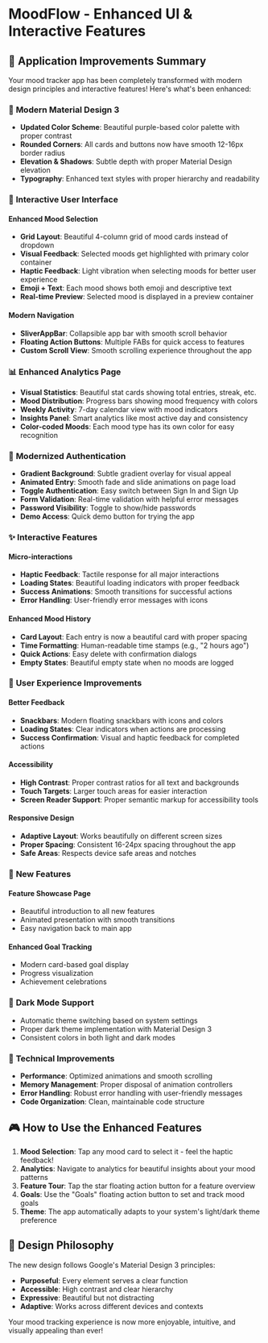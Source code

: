 # MoodFlow - Enhanced UI & Interactive Features

## 🎉 Application Improvements Summary

Your mood tracker app has been completely transformed with modern design principles and interactive features! Here's what's been enhanced:

### 🎨 **Modern Material Design 3**
- **Updated Color Scheme**: Beautiful purple-based color palette with proper contrast
- **Rounded Corners**: All cards and buttons now have smooth 12-16px border radius
- **Elevation & Shadows**: Subtle depth with proper Material Design elevation
- **Typography**: Enhanced text styles with proper hierarchy and readability

### 📱 **Interactive User Interface**

#### **Enhanced Mood Selection**
- **Grid Layout**: Beautiful 4-column grid of mood cards instead of dropdown
- **Visual Feedback**: Selected moods get highlighted with primary color container
- **Haptic Feedback**: Light vibration when selecting moods for better user experience
- **Emoji + Text**: Each mood shows both emoji and descriptive text
- **Real-time Preview**: Selected mood is displayed in a preview container

#### **Modern Navigation**
- **SliverAppBar**: Collapsible app bar with smooth scroll behavior
- **Floating Action Buttons**: Multiple FABs for quick access to features
- **Custom Scroll View**: Smooth scrolling experience throughout the app

### 📊 **Enhanced Analytics Page**
- **Visual Statistics**: Beautiful stat cards showing total entries, streak, etc.
- **Mood Distribution**: Progress bars showing mood frequency with colors
- **Weekly Activity**: 7-day calendar view with mood indicators
- **Insights Panel**: Smart analytics like most active day and consistency
- **Color-coded Moods**: Each mood type has its own color for easy recognition

### 🔐 **Modernized Authentication**
- **Gradient Background**: Subtle gradient overlay for visual appeal
- **Animated Entry**: Smooth fade and slide animations on page load
- **Toggle Authentication**: Easy switch between Sign In and Sign Up
- **Form Validation**: Real-time validation with helpful error messages
- **Password Visibility**: Toggle to show/hide passwords
- **Demo Access**: Quick demo button for trying the app

### ✨ **Interactive Features**

#### **Micro-interactions**
- **Haptic Feedback**: Tactile response for all major interactions
- **Loading States**: Beautiful loading indicators with proper feedback
- **Success Animations**: Smooth transitions for successful actions
- **Error Handling**: User-friendly error messages with icons

#### **Enhanced Mood History**
- **Card Layout**: Each entry is now a beautiful card with proper spacing
- **Time Formatting**: Human-readable time stamps (e.g., "2 hours ago")
- **Quick Actions**: Easy delete with confirmation dialogs
- **Empty States**: Beautiful empty state when no moods are logged

### 🎯 **User Experience Improvements**

#### **Better Feedback**
- **Snackbars**: Modern floating snackbars with icons and colors
- **Loading States**: Clear indicators when actions are processing
- **Success Confirmation**: Visual and haptic feedback for completed actions

#### **Accessibility**
- **High Contrast**: Proper contrast ratios for all text and backgrounds
- **Touch Targets**: Larger touch areas for easier interaction
- **Screen Reader Support**: Proper semantic markup for accessibility tools

#### **Responsive Design**
- **Adaptive Layout**: Works beautifully on different screen sizes
- **Proper Spacing**: Consistent 16-24px spacing throughout the app
- **Safe Areas**: Respects device safe areas and notches

### 🚀 **New Features**

#### **Feature Showcase Page**
- Beautiful introduction to all new features
- Animated presentation with smooth transitions
- Easy navigation back to main app

#### **Enhanced Goal Tracking**
- Modern card-based goal display
- Progress visualization
- Achievement celebrations

### 🌙 **Dark Mode Support**
- Automatic theme switching based on system settings
- Proper dark theme implementation with Material Design 3
- Consistent colors in both light and dark modes

### 🔧 **Technical Improvements**
- **Performance**: Optimized animations and smooth scrolling
- **Memory Management**: Proper disposal of animation controllers
- **Error Handling**: Robust error handling with user-friendly messages
- **Code Organization**: Clean, maintainable code structure

## 🎮 **How to Use the Enhanced Features**

1. **Mood Selection**: Tap any mood card to select it - feel the haptic feedback!
2. **Analytics**: Navigate to analytics for beautiful insights about your mood patterns
3. **Feature Tour**: Tap the star floating action button for a feature overview
4. **Goals**: Use the "Goals" floating action button to set and track mood goals
5. **Theme**: The app automatically adapts to your system's light/dark theme preference

## 🎨 **Design Philosophy**

The new design follows Google's Material Design 3 principles:
- **Purposeful**: Every element serves a clear function
- **Accessible**: High contrast and clear hierarchy
- **Expressive**: Beautiful but not distracting
- **Adaptive**: Works across different devices and contexts

Your mood tracking experience is now more enjoyable, intuitive, and visually appealing than ever!
